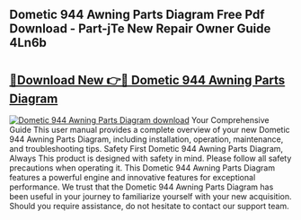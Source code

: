 ## Dometic 944 Awning Parts Diagram Free Pdf Download - Part-jTe New Repair Owner Guide 4Ln6b

# <h2><a href="http://dfrxr6.blite.top/?on=Dometic+944+Awning+Parts+Diagram">🔗Download New 👉🔴 Dometic 944 Awning Parts Diagram</a></h2>

[![Dometic 944 Awning Parts Diagram download](https://i.imgur.com/lujVjoI.png)](http://dfrxr6.blite.top/?on=Dometic+944+Awning+Parts+Diagram)
Your Comprehensive Guide This user manual provides a complete overview of your new Dometic 944 Awning Parts Diagram, including installation, operation, maintenance, and troubleshooting tips. Safety First Dometic 944 Awning Parts Diagram, Always This product is designed with safety in mind. Please follow all safety precautions when operating it. This Dometic 944 Awning Parts Diagram features a powerful engine and innovative features for exceptional performance. We trust that the Dometic 944 Awning Parts Diagram has been useful in your journey to familiarize yourself with your new acquisition. Should you require assistance, do not hesitate to contact our support team.
